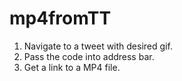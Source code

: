 # mp4fromTT
1. Navigate to a tweet with desired gif.
2. Pass the code into address bar.
3. Get a link to a MP4 file.